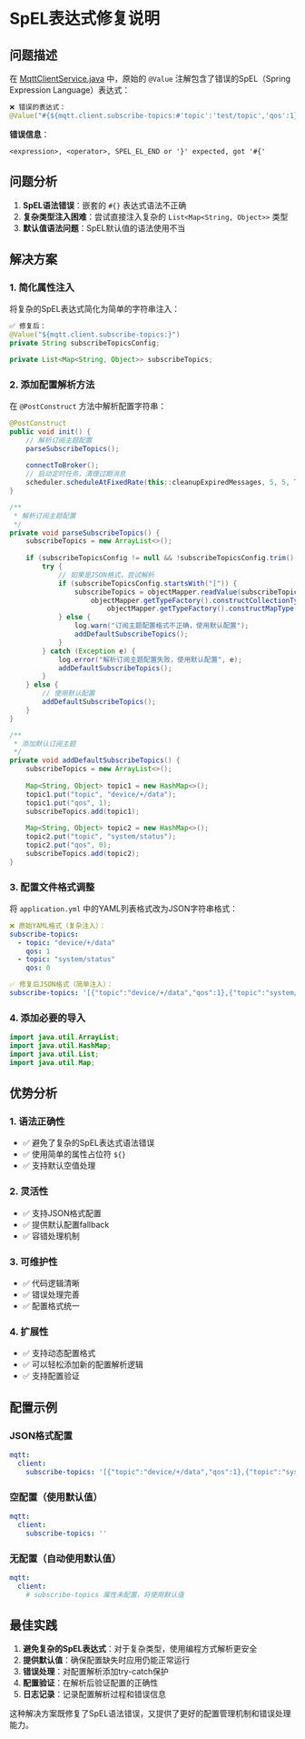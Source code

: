 # SpEL表达式修复说明

## 问题描述

在 [MqttClientService.java](file://d:\ACode\code_test\springboot-netty-mqtt\src\main\java\com\example\mqtt\service\MqttClientService.java) 中，原始的 `@Value` 注解包含了错误的SpEL（Spring Expression Language）表达式：

```java
❌ 错误的表达式：
@Value("#{${mqtt.client.subscribe-topics:#'topic':'test/topic','qos':1}}")(
```

**错误信息**：
```
<expression>, <operator>, SPEL_EL_END or '}' expected, got '#{'
```

## 问题分析

1. **SpEL语法错误**：嵌套的 `#{}` 表达式语法不正确
2. **复杂类型注入困难**：尝试直接注入复杂的 `List<Map<String, Object>>` 类型
3. **默认值语法问题**：SpEL默认值的语法使用不当

## 解决方案

### 1. 简化属性注入

将复杂的SpEL表达式简化为简单的字符串注入：

```java
✅ 修复后：
@Value("${mqtt.client.subscribe-topics:}")
private String subscribeTopicsConfig;

private List<Map<String, Object>> subscribeTopics;
```

### 2. 添加配置解析方法

在 `@PostConstruct` 方法中解析配置字符串：

```java
@PostConstruct
public void init() {
    // 解析订阅主题配置
    parseSubscribeTopics();
    
    connectToBroker();
    // 启动定时任务，清理过期消息
    scheduler.scheduleAtFixedRate(this::cleanupExpiredMessages, 5, 5, TimeUnit.MINUTES);
}

/**
 * 解析订阅主题配置
 */
private void parseSubscribeTopics() {
    subscribeTopics = new ArrayList<>();
    
    if (subscribeTopicsConfig != null && !subscribeTopicsConfig.trim().isEmpty()) {
        try {
            // 如果是JSON格式，尝试解析
            if (subscribeTopicsConfig.startsWith("[")) {
                subscribeTopics = objectMapper.readValue(subscribeTopicsConfig, 
                    objectMapper.getTypeFactory().constructCollectionType(List.class, 
                        objectMapper.getTypeFactory().constructMapType(Map.class, String.class, Object.class)));
            } else {
                log.warn("订阅主题配置格式不正确，使用默认配置");
                addDefaultSubscribeTopics();
            }
        } catch (Exception e) {
            log.error("解析订阅主题配置失败，使用默认配置", e);
            addDefaultSubscribeTopics();
        }
    } else {
        // 使用默认配置
        addDefaultSubscribeTopics();
    }
}

/**
 * 添加默认订阅主题
 */
private void addDefaultSubscribeTopics() {
    subscribeTopics = new ArrayList<>();
    
    Map<String, Object> topic1 = new HashMap<>();
    topic1.put("topic", "device/+/data");
    topic1.put("qos", 1);
    subscribeTopics.add(topic1);
    
    Map<String, Object> topic2 = new HashMap<>();
    topic2.put("topic", "system/status");
    topic2.put("qos", 0);
    subscribeTopics.add(topic2);
}
```

### 3. 配置文件格式调整

将 `application.yml` 中的YAML列表格式改为JSON字符串格式：

```yaml
❌ 原始YAML格式（复杂注入）：
subscribe-topics:
  - topic: "device/+/data"
    qos: 1
  - topic: "system/status"
    qos: 0

✅ 修复后JSON格式（简单注入）：
subscribe-topics: '[{"topic":"device/+/data","qos":1},{"topic":"system/status","qos":0}]'
```

### 4. 添加必要的导入

```java
import java.util.ArrayList;
import java.util.HashMap;
import java.util.List;
import java.util.Map;
```

## 优势分析

### 1. 语法正确性
- ✅ 避免了复杂的SpEL表达式语法错误
- ✅ 使用简单的属性占位符 `${}`
- ✅ 支持默认空值处理

### 2. 灵活性
- ✅ 支持JSON格式配置
- ✅ 提供默认配置fallback
- ✅ 容错处理机制

### 3. 可维护性
- ✅ 代码逻辑清晰
- ✅ 错误处理完善
- ✅ 配置格式统一

### 4. 扩展性
- ✅ 支持动态配置格式
- ✅ 可以轻松添加新的配置解析逻辑
- ✅ 支持配置验证

## 配置示例

### JSON格式配置
```yaml
mqtt:
  client:
    subscribe-topics: '[{"topic":"device/+/data","qos":1},{"topic":"system/status","qos":0}]'
```

### 空配置（使用默认值）
```yaml
mqtt:
  client:
    subscribe-topics: ''
```

### 无配置（自动使用默认值）
```yaml
mqtt:
  client:
    # subscribe-topics 属性未配置，将使用默认值
```

## 最佳实践

1. **避免复杂的SpEL表达式**：对于复杂类型，使用编程方式解析更安全
2. **提供默认值**：确保配置缺失时应用仍能正常运行
3. **错误处理**：对配置解析添加try-catch保护
4. **配置验证**：在解析后验证配置的正确性
5. **日志记录**：记录配置解析过程和错误信息

这种解决方案既修复了SpEL语法错误，又提供了更好的配置管理机制和错误处理能力。
